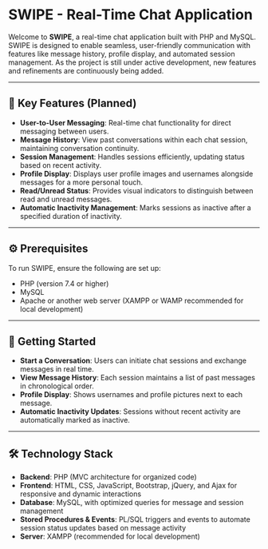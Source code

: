 <h1>SWIPE - Real-Time Chat Application</h1>

<p>Welcome to <strong>SWIPE</strong>, a real-time chat application built with PHP and MySQL. SWIPE is designed to enable seamless, user-friendly communication with features like message history, profile display, and automated session management. As the project is still under active development, new features and refinements are continuously being added.</p>

<hr>

<h2>🌟 Key Features (Planned)</h2>
<ul>
  <li><strong>User-to-User Messaging</strong>: Real-time chat functionality for direct messaging between users.</li>
  <li><strong>Message History</strong>: View past conversations within each chat session, maintaining conversation continuity.</li>
  <li><strong>Session Management</strong>: Handles sessions efficiently, updating status based on recent activity.</li>
  <li><strong>Profile Display</strong>: Displays user profile images and usernames alongside messages for a more personal touch.</li>
  <li><strong>Read/Unread Status</strong>: Provides visual indicators to distinguish between read and unread messages.</li>
  <li><strong>Automatic Inactivity Management</strong>: Marks sessions as inactive after a specified duration of inactivity.</li>
</ul>

<hr>

<h2>⚙️ Prerequisites</h2>
<p>To run SWIPE, ensure the following are set up:</p>
<ul>
  <li>PHP (version 7.4 or higher)</li>
  <li>MySQL</li>
  <li>Apache or another web server (XAMPP or WAMP recommended for local development)</li>
</ul>

<hr>

<h2>🚀 Getting Started</h2>
<ul>
  <li><strong>Start a Conversation</strong>: Users can initiate chat sessions and exchange messages in real time.</li>
  <li><strong>View Message History</strong>: Each session maintains a list of past messages in chronological order.</li>
  <li><strong>Profile Display</strong>: Shows usernames and profile pictures next to each message.</li>
  <li><strong>Automatic Inactivity Updates</strong>: Sessions without recent activity are automatically marked as inactive.</li>
</ul>

<hr>

<h2>🛠 Technology Stack</h2>
<ul>
  <li><strong>Backend</strong>: PHP (MVC architecture for organized code)</li>
  <li><strong>Frontend</strong>: HTML, CSS, JavaScript, Bootstrap, jQuery, and Ajax for responsive and dynamic interactions</li>
  <li><strong>Database</strong>: MySQL, with optimized queries for message and session management</li>
  <li><strong>Stored Procedures & Events</strong>: PL/SQL triggers and events to automate session status updates based on message activity</li>
  <li><strong>Server</strong>: XAMPP (recommended for local development)</li>
</ul>
